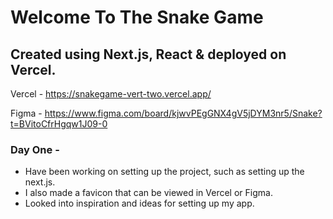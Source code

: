 # Welcome To The Snake Game 
## Created using Next.js, React & deployed on Vercel. 

Vercel - https://snakegame-vert-two.vercel.app/

Figma - https://www.figma.com/board/kjwvPEgGNX4gV5jDYM3nr5/Snake?t=BVitoCfrHgqw1J09-0

### Day One - 
- Have been working on setting up the project, such as setting up the next.js. 
- I also made a favicon that can be viewed in Vercel or Figma.
- Looked into inspiration and ideas for setting up my app.

